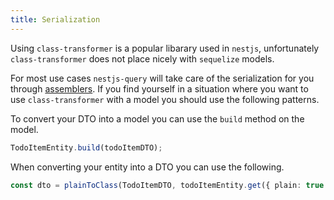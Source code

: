 ```yaml
---
title: Serialization
---
```


Using `class-transformer` is a popular libarary used in `nestjs`, unfortunately `class-transformer` does not place nicely with `sequelize` models.

For most use cases `nestjs-query` will take care of the serialization for you through [assemblers](../concepts/assemblers). If you find yourself in a situation where you want to use `class-transformer` with a model you should use the following patterns.


To convert your DTO into a model you can use the `build` method on the model.
```ts
TodoItemEntity.build(todoItemDTO);
```

When converting your entity into a DTO you can use the following.

```ts
const dto = plainToClass(TodoItemDTO, todoItemEntity.get({ plain: true }));
```
